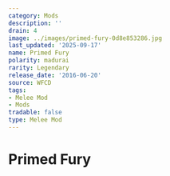 ```yaml
---
category: Mods
description: ''
drain: 4
image: ../images/primed-fury-0d8e853286.jpg
last_updated: '2025-09-17'
name: Primed Fury
polarity: madurai
rarity: Legendary
release_date: '2016-06-20'
source: WFCD
tags:
- Melee Mod
- Mods
tradable: false
type: Melee Mod
---
```


# Primed Fury

